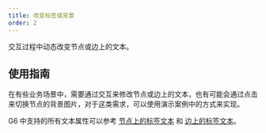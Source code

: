 ```yaml
---
title: 改变标签或背景
order: 2
---
```


交互过程中动态改变节点或边上的文本。

## 使用指南

在有些业务场景中，需要通过交互来修改节点或边上的文本，也有可能会通过点击来切换节点的背景图片，对于这类需求，可以使用演示案例中的方式来实现。

G6 中支持的所有文本属性可以参考 [节点上的标签文本](/zh/docs/manual/middle/elements/nodes/defaultNode/#标签文本-label-及其配置-labelcfg) 和 [边上的标签文本](/zh/docs/manual/middle/elements/edges/defaultEdge/#标签文本-label-及其配置-labelcfg)。
